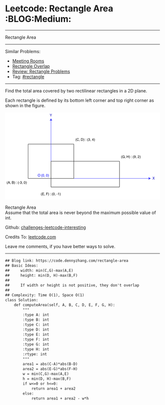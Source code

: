 # Leetcode: Rectangle Area     :BLOG:Medium:


---

Rectangle Area  

---

Similar Problems:  
-   [Meeting Rooms](https://code.dennyzhang.com/meeting-rooms)
-   [Rectangle Overlap](https://code.dennyzhang.com/rectangle-overlap)
-   [Review: Rectangle Problems](https://code.dennyzhang.com/review-rectangle)
-   Tag: [#rectangle](https://code.dennyzhang.com/tag/rectangle)

---

Find the total area covered by two rectilinear rectangles in a 2D plane.  

Each rectangle is defined by its bottom left corner and top right corner as shown in the figure.  

![img](//raw.githubusercontent.com/DennyZhang/images/master/code/rectangle_area.png)  

Rectangle Area  
Assume that the total area is never beyond the maximum possible value of int.  

Github: [challenges-leetcode-interesting](https://github.com/DennyZhang/challenges-leetcode-interesting/tree/master/rectangle-area)  

Credits To: [leetcode.com](https://leetcode.com/problems/rectangle-area/description/)  

Leave me comments, if you have better ways to solve.  

---

    ## Blog link: https://code.dennyzhang.com/rectangle-area
    ## Basic Ideas:
    ##     width: min(C,G)-max(A,E)
    ##     height: min(D, H)-max(B,F)
    ##
    ##     If width or height is not positive, they don't overlap
    ##
    ## Complexity: Time O(1), Space O(1)
    class Solution:
        def computeArea(self, A, B, C, D, E, F, G, H):
            """
            :type A: int
            :type B: int
            :type C: int
            :type D: int
            :type E: int
            :type F: int
            :type G: int
            :type H: int
            :rtype: int
            """
            area1 = abs(C-A)*abs(B-D)
            area2 = abs(E-G)*abs(F-H)
            w = min(C,G)-max(A,E)
            h = min(D, H)-max(B,F)
            if w<=0 or h<=0:
                return area1 + area2
            else:
                return area1 + area2 - w*h